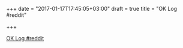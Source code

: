 +++
date = "2017-01-17T17:45:05+03:00"
draft = true
title = "OK Log  #reddit"

+++

<p><a href="https://t.co/2s0YqFfbsd">OK Log  #reddit</a></p>
